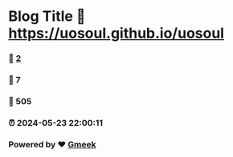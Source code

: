 # Blog Title :link: https://uosoul.github.io/uosoul 
### :page_facing_up: [2](https://uosoul.github.io/uosoul/tag.html) 
### :speech_balloon: 7 
### :hibiscus: 505 
### :alarm_clock: 2024-05-23 22:00:11 
### Powered by :heart: [Gmeek](https://github.com/Meekdai/Gmeek)
